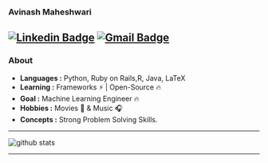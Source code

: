 ### Avinash Maheshwari
[![Linkedin Badge](https://img.shields.io/badge/-Avinash_Maheshwari-blue?style=flat-square&logo=Linkedin&logoColor=white&link=https://www.linkedin.com/in/avinash-maheshwari-02052987//)](https://www.linkedin.com/in/avinash-maheshwari-02052987/) [![Gmail Badge](https://img.shields.io/badge/-avinashkella@gmail.com-c14438?style=flat-square&logo=Gmail&logoColor=white&link=mailto:avinashkella@gmail.com)](mailto:avinashkella@gmail.com)
---------------------------------------------------------------------------------------------------------------------------------------------------------------------------------
### About

-  **Languages :** Python, Ruby on Rails,R, Java, LaTeX
-  **Learning :** Frameworks :zap: | Open-Source :fire:
-  **Goal :** Machine Learning Engineer :fire:	
-  **Hobbies :** Movies :movie_camera: & Music :headphones:
-  **Concepts :** Strong Problem Solving Skills.


---------------------------------------------------------------------------------------------------------------------------------------------------------------------------------

![github stats](https://github-readme-stats.vercel.app/api?username=avinashkella&show_icons=true)

---------------------------------------------------------------------------------------------------------------------------------------------------------------------------------
